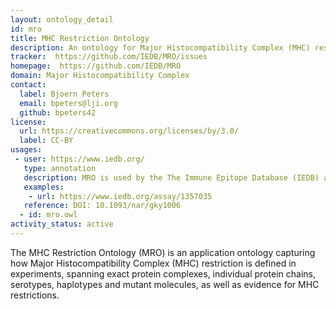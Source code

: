 ```yaml
---
layout: ontology_detail
id: mro
title: MHC Restriction Ontology
description: An ontology for Major Histocompatibility Complex (MHC) restriction in experiments
tracker:  https://github.com/IEDB/MRO/issues
homepage:  https://github.com/IEDB/MRO
domain: Major Histocompatibility Complex
contact:
  label: Bjoern Peters
  email: bpeters@lji.org
  github: bpeters42
license:
  url: https://creativecommons.org/licenses/by/3.0/
  label: CC-BY
usages:
 - user: https://www.iedb.org/
   type: annotation
   description: MRO is used by the The Immune Epitope Database (IEDB) annotations
   examples:
    - url: https://www.iedb.org/assay/1357035
   reference: DOI: 10.1093/nar/gky1006
  - id: mro.owl
activity_status: active
---
```


The MHC Restriction Ontology (MRO) is an application ontology capturing how Major Histocompatibility Complex (MHC) restriction is defined in experiments, spanning exact protein complexes, individual protein chains, serotypes, haplotypes and mutant molecules, as well as evidence for MHC restrictions.

